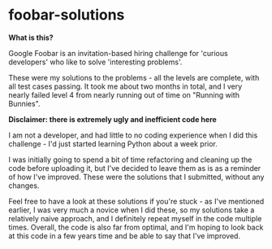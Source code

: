 # foobar-solutions

**What is this?**

Google Foobar is an invitation-based hiring challenge for 'curious developers' who like to solve 'interesting problems'.

These were my solutions to the problems - all the levels are complete, with all test cases passing. It took me about two months in total, and I very nearly failed level 4 from nearly running out of time on "Running with Bunnies".


**Disclaimer: there is extremely ugly and inefficient code here**

I am not a developer, and had little to no coding experience when I did this challenge - I'd just started learning Python about a week prior. 

I was initially going to spend a bit of time refactoring and cleaning up the code before uploading it, but I've decided to leave them as is as a reminder of how I've improved. These were the solutions that I submitted, without any changes.

Feel free to have a look at these solutions if you're stuck - as I've mentioned earlier, I was very much a novice when I did these, so my solutions take a relatively naive approach, and I definitely repeat myself in the code multiple times. Overall, the code is also far from optimal, and I'm hoping to look back at this code in a few years time and be able to say that I've improved.
